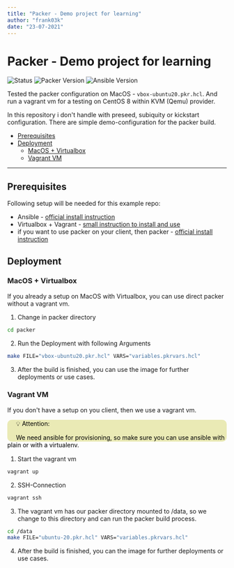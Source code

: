```yaml
---
title: "Packer - Demo project for learning"
author: "frank03k"
date: "23-07-2021"
---
```


# Packer - Demo project for learning

![Status](https://img.shields.io/badge/Status-DemoTutorial-orange) ![Packer Version](https://img.shields.io/badge/Packer-1.7.4-blue) ![Ansible Version](https://img.shields.io/badge/Ansible-2.11-green)

Tested the packer configuration on MacOS - ```vbox-ubuntu20.pkr.hcl```.
And run a vagrant vm for a testing on CentOS 8 within KVM (Qemu) provider.

In this repository i don't handle with preseed, subiquity or kickstart configuration. There are simple demo-configuration for the packer build.

- [Prerequisites](##Prerequisites)
- [Deployment](##Deployment)
    - [MacOS + Virtualbox](###MacOS+Virtualbox)
    - [Vagrant VM](###Vagrant-VM)

---

## Prerequisites

Following setup will be needed for this example repo:
* Ansible - [official install instruction](https://docs.ansible.com/ansible/latest/installation_guide/intro_installation.html)
* Virtualbox + Vagrant - [small instruction to install and use](https://www.taniarascia.com/what-are-vagrant-and-virtualbox-and-how-do-i-use-them/)
* if you want to use packer on your client, then packer - [official install instruction](https://www.packer.io/downloads)

## Deployment

### MacOS + Virtualbox

If you already a setup on MacOS with Virtualbox, you can use direct packer without a vagrant vm.

1. Change in packer directory

```bash
cd packer
```

2. Run the Deployment with following Arguments 

```bash
make FILE="vbox-ubuntu20.pkr.hcl" VARS="variables.pkrvars.hcl"
```

3. After the build is finished, you can use the image for further deployments or use cases.

### Vagrant VM

If you don't have a setup on you client, then we use a vagrant vm.

<div style="background-color:#eaeab5;color:black;height:50px;width;55%;border-radius:10px;text-indent:20px">
💡 Attention:

We need ansible for provisioning, so make sure you can use ansible with plain or with a virtualenv.
</div>
<br>

1. Start the vagrant vm

```bash
vagrant up
```

2. SSH-Connection

```bash
vagrant ssh
```

3. The vagrant vm has our packer directory mounted to /data, so we change to this directory and can run the packer build process.

```bash
cd /data
make FILE="ubuntu-20.pkr.hcl" VARS="variables.pkrvars.hcl"
```

4. After the build is finished, you can the image for further deployments or use cases.

